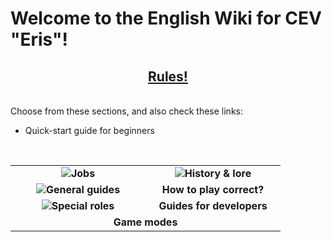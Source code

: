 <h1> Welcome to the English Wiki for CEV "Eris"!</h1>
  <h2 align="center"> <a href="https://github.com/Walfanger/wiki/blob/master/contents/ru/rules.md">Rules!</a></h2>
<br>
Choose from these sections, and also check these links:
<br><ul>
  <li>Quick-start guide for beginners</li>
</ul> 
  <br>
  <table width="500" cellspacing="0" cellpadding="5">
   <tr> 
     <td width="200" valign="center" align="center"><img src="https://user-images.githubusercontent.com/9161564/32142243-125c8896-bca4-11e7-9158-3d5b8f0a9cc2.png"><b>Jobs</b></td><td width="200" valign="center" align="center"><img src="https://user-images.githubusercontent.com/9161564/32142254-41f7a5a4-bca4-11e7-87e8-6b07220202ef.png"><b>History & lore</b></td>
   </tr>
  <tr>
    <td width="200" valign="center" align="center"><img src="https://user-images.githubusercontent.com/9161564/32142246-2c65f16e-bca4-11e7-97a5-1465b9deb54e.png"><b>General guides</b></td><td width="200" valign="center" align="center"><b>How to play correct?</b></td>
  </tr>
  <tr>
    <td width="200" valign="center" align="center"><img src="https://user-images.githubusercontent.com/9161564/32142257-54437f30-bca4-11e7-8aa7-a52ba3a252a7.png"><b>Special roles</b></td><td width="200" valign="center" align="center"><b>Guides for developers</b></td>
  </tr>
  <tr>
    <td colspan=2 align="center"> <b>Game modes</b> </td>
  </tr>
  </table>
